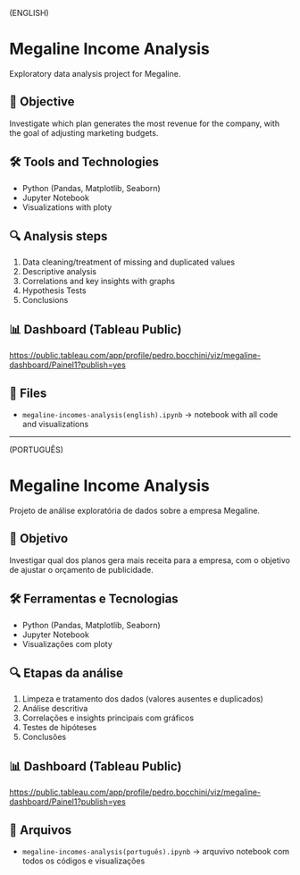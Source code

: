 (ENGLISH)

# Megaline Income Analysis 

Exploratory data analysis project for Megaline.

## 📌 Objective
Investigate which plan generates the most revenue for the company, with the goal of adjusting marketing budgets.

## 🛠️ Tools and Technologies
- Python (Pandas, Matplotlib, Seaborn)
- Jupyter Notebook
- Visualizations with ploty

## 🔍 Analysis steps
1. Data cleaning/treatment of missing and duplicated values
2. Descriptive analysis
3. Correlations and key insights with graphs 
4. Hypothesis Tests
5. Conclusions

## 📊 Dashboard (Tableau Public)
https://public.tableau.com/app/profile/pedro.bocchini/viz/megaline-dashboard/Painel1?publish=yes

## 📁 Files
- `megaline-incomes-analysis(english).ipynb` → notebook with all code and visualizations

__________________________________________________________________________________________________________________________________________________________________________________________________________________
(PORTUGUÊS)

# Megaline Income Analysis 

Projeto de análise exploratória de dados sobre a empresa Megaline.

## 📌 Objetivo
Investigar qual dos planos gera mais receita para a empresa, com o objetivo de ajustar o orçamento de publicidade.

## 🛠️ Ferramentas e Tecnologias
- Python (Pandas, Matplotlib, Seaborn)
- Jupyter Notebook
- Visualizações com ploty

## 🔍 Etapas da análise
1. Limpeza e tratamento dos dados (valores ausentes e duplicados)
2. Análise descritiva
3. Correlações e insights principais com gráficos
4. Testes de hipóteses
5. Conclusões

## 📊 Dashboard (Tableau Public)
https://public.tableau.com/app/profile/pedro.bocchini/viz/megaline-dashboard/Painel1?publish=yes

## 📁 Arquivos
- `megaline-incomes-analysis(português).ipynb` → arquvivo notebook com todos os códigos e visualizações
